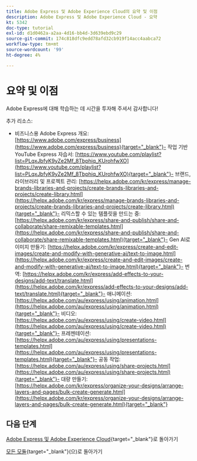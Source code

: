 ```yaml
---
title: Adobe Express 및 Adobe Experience Cloud의 요약 및 이점
description: Adobe Express 및 Adobe Experience Cloud - 요약
kt: 5342
doc-type: tutorial
exl-id: d1d0462a-a2aa-4d16-bb4d-3d639ebd9c29
source-git-commit: 174c818dfc9edd78afd32cb919f14acc4aabca72
workflow-type: tm+mt
source-wordcount: '99'
ht-degree: 4%

---
```


# 요약 및 이점

Adobe Express에 대해 학습하는 데 시간을 투자해 주셔서 감사합니다!

추가 리소스:

- 비즈니스용 Adobe Express 개요: [https://www.adobe.com/express/business](https://www.adobe.com/express/business){target="_blank"}- 작업 기반 YouTube Express 자습서: [https://www.youtube.com/playlist?list=PLqxJbfyK9yZe2Mf_8Tbphiq_KUrohfwXO](https://www.youtube.com/playlist?list=PLqxJbfyK9yZe2Mf_8Tbphiq_KUrohfwXO){target="_blank"}- 브랜드, 라이브러리 및 프로젝트 관리: [https://helpx.adobe.com/kr/express/manage-brands-libraries-and-projects/create-brands-libraries-and-projects/create-library.html](https://helpx.adobe.com/kr/express/manage-brands-libraries-and-projects/create-brands-libraries-and-projects/create-library.html){target="_blank"}- 리믹스할 수 있는 템플릿을 만드는 중: [https://helpx.adobe.com/kr/express/share-and-publish/share-and-collaborate/share-remixable-templates.html](https://helpx.adobe.com/kr/express/share-and-publish/share-and-collaborate/share-remixable-templates.html){target="_blank"}- Gen AI로 이미지 만들기: [https://helpx.adobe.com/kr/express/create-and-edit-images/create-and-modify-with-generative-ai/text-to-image.html](https://helpx.adobe.com/kr/express/create-and-edit-images/create-and-modify-with-generative-ai/text-to-image.html){target="_blank"}- 번역: [https://helpx.adobe.com/kr/express/add-effects-to-your-designs/add-text/translate.html](https://helpx.adobe.com/kr/express/add-effects-to-your-designs/add-text/translate.html){target="_blank"}- 애니메이션: [https://helpx.adobe.com/au/express/using/animation.html](https://helpx.adobe.com/au/express/using/animation.html){target="_blank"}- 비디오: [https://helpx.adobe.com/au/express/using/create-video.html](https://helpx.adobe.com/au/express/using/create-video.html){target="_blank"}- 프레젠테이션: [https://helpx.adobe.com/au/express/using/presentations-templates.html](https://helpx.adobe.com/au/express/using/presentations-templates.html){target="_blank"}- 공동 작업: [https://helpx.adobe.com/au/express/using/share-projects.html](https://helpx.adobe.com/au/express/using/share-projects.html){target="_blank"}- 대량 만들기: [https://helpx.adobe.com/kr/express/organize-your-designs/arrange-layers-and-pages/bulk-create-generate.html](https://helpx.adobe.com/kr/express/organize-your-designs/arrange-layers-and-pages/bulk-create-generate.html){target="_blank"}

## 다음 단계

[Adobe Express 및 Adobe Experience Cloud](./express.md){target="_blank"}로 돌아가기

[모든 모듈](./../../../overview.md){target="_blank"}(으)로 돌아가기